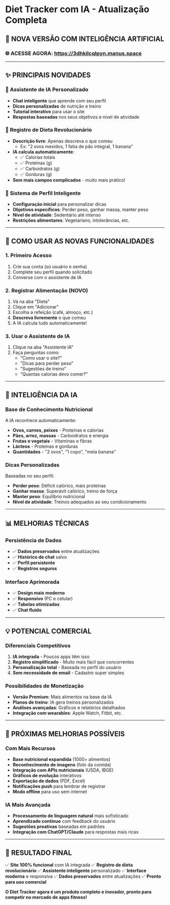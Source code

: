 # Diet Tracker com IA - Atualização Completa

## 🚀 **NOVA VERSÃO COM INTELIGÊNCIA ARTIFICIAL**

### 🌐 **ACESSE AGORA**: https://3dhkilcqlpyn.manus.space

---

## ✨ **PRINCIPAIS NOVIDADES**

### 🤖 **Assistente de IA Personalizado**
- **Chat inteligente** que aprende com seu perfil
- **Dicas personalizadas** de nutrição e treino
- **Tutorial interativo** para usar o site
- **Respostas baseadas** nos seus objetivos e nível de atividade

### 📝 **Registro de Dieta Revolucionário**
- **Descrição livre**: Apenas descreva o que comeu
  - Ex: "2 ovos mexidos, 1 fatia de pão integral, 1 banana"
- **IA calcula automaticamente**:
  - ✅ Calorias totais
  - ✅ Proteínas (g)
  - ✅ Carboidratos (g)
  - ✅ Gorduras (g)
- **Sem mais campos complicados** - muito mais prático!

### 👤 **Sistema de Perfil Inteligente**
- **Configuração inicial** para personalizar dicas
- **Objetivos específicos**: Perder peso, ganhar massa, manter peso
- **Nível de atividade**: Sedentário até intenso
- **Restrições alimentares**: Vegetariano, intolerâncias, etc.

---

## 🎯 **COMO USAR AS NOVAS FUNCIONALIDADES**

### 1. **Primeiro Acesso**
1. Crie sua conta (só usuário e senha)
2. Complete seu perfil quando solicitado
3. Converse com o assistente de IA

### 2. **Registrar Alimentação (NOVO)**
1. Vá na aba "Dieta"
2. Clique em "Adicionar"
3. Escolha a refeição (café, almoço, etc.)
4. **Descreva livremente** o que comeu
5. A IA calcula tudo automaticamente!

### 3. **Usar o Assistente de IA**
1. Clique na aba "Assistente IA"
2. Faça perguntas como:
   - "Como usar o site?"
   - "Dicas para perder peso"
   - "Sugestões de treino"
   - "Quantas calorias devo comer?"

---

## 🧠 **INTELIGÊNCIA DA IA**

### **Base de Conhecimento Nutricional**
A IA reconhece automaticamente:
- **Ovos, carnes, peixes** - Proteínas e calorias
- **Pães, arroz, massas** - Carboidratos e energia
- **Frutas e vegetais** - Vitaminas e fibras
- **Lácteos** - Proteínas e gorduras
- **Quantidades** - "2 ovos", "1 copo", "meia banana"

### **Dicas Personalizadas**
Baseadas no seu perfil:
- **Perder peso**: Déficit calórico, mais proteínas
- **Ganhar massa**: Superávit calórico, treino de força
- **Manter peso**: Equilíbrio nutricional
- **Nível de atividade**: Treinos adequados ao seu condicionamento

---

## 📊 **MELHORIAS TÉCNICAS**

### **Persistência de Dados**
- ✅ **Dados preservados** entre atualizações
- ✅ **Histórico de chat** salvo
- ✅ **Perfil persistente**
- ✅ **Registros seguros**

### **Interface Aprimorada**
- ✅ **Design mais moderno**
- ✅ **Responsivo** (PC e celular)
- ✅ **Tabelas otimizadas**
- ✅ **Chat fluido**

---

## 💡 **POTENCIAL COMERCIAL**

### **Diferenciais Competitivos**
1. **IA integrada** - Poucos apps têm isso
2. **Registro simplificado** - Muito mais fácil que concorrentes
3. **Personalização total** - Baseada no perfil do usuário
4. **Sem necessidade de email** - Cadastro super simples

### **Possibilidades de Monetização**
- **Versão Premium**: Mais alimentos na base da IA
- **Planos de treino**: IA gera treinos personalizados
- **Análises avançadas**: Gráficos e relatórios detalhados
- **Integração com wearables**: Apple Watch, Fitbit, etc.

---

## 🔧 **PRÓXIMAS MELHORIAS POSSÍVEIS**

### **Com Mais Recursos**
- **Base nutricional expandida** (1000+ alimentos)
- **Reconhecimento de imagens** (foto da comida)
- **Integração com APIs nutricionais** (USDA, IBGE)
- **Gráficos de evolução** interativos
- **Exportação de dados** (PDF, Excel)
- **Notificações push** para lembrar de registrar
- **Modo offline** para uso sem internet

### **IA Mais Avançada**
- **Processamento de linguagem natural** mais sofisticado
- **Aprendizado contínuo** com feedback do usuário
- **Sugestões proativas** baseadas em padrões
- **Integração com ChatGPT/Claude** para respostas mais ricas

---

## 🎉 **RESULTADO FINAL**

✅ **Site 100% funcional** com IA integrada
✅ **Registro de dieta revolucionário** 
✅ **Assistente inteligente** personalizado
✅ **Interface moderna** e responsiva
✅ **Dados preservados** entre atualizações
✅ **Pronto para uso comercial**

**O Diet Tracker agora é um produto completo e inovador, pronto para competir no mercado de apps fitness!**

